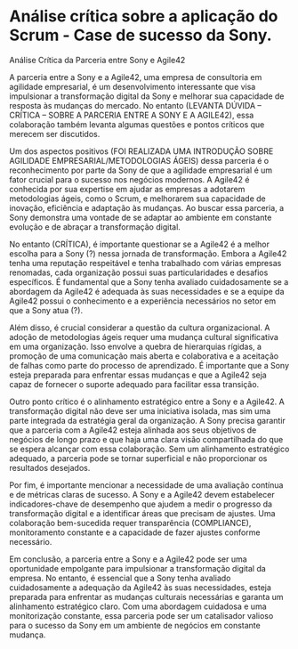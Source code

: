 # Análise crítica sobre a aplicação do Scrum - Case de sucesso da Sony.

Análise Crítica da Parceria entre Sony e Agile42

A parceria entre a Sony e a Agile42, uma empresa de consultoria em agilidade empresarial, é um desenvolvimento interessante que visa impulsionar a transformação digital da Sony e melhorar sua capacidade de resposta às mudanças do mercado. No entanto (LEVANTA DÚVIDA – CRÍTICA – SOBRE A PARCERIA ENTRE A SONY E A AGILE42), essa colaboração também levanta algumas questões e pontos críticos que merecem ser discutidos.

Um dos aspectos positivos (FOI REALIZADA UMA INTRODUÇÃO SOBRE AGILIDADE EMPRESARIAL/METODOLOGIAS ÁGEIS) dessa parceria é o reconhecimento por parte da Sony de que a agilidade empresarial é um fator crucial para o sucesso nos negócios modernos. A Agile42 é conhecida por sua expertise em ajudar as empresas a adotarem metodologias ágeis, como o Scrum, e melhorarem sua capacidade de inovação, eficiência e adaptação às mudanças. Ao buscar essa parceria, a Sony demonstra uma vontade de se adaptar ao ambiente em constante evolução e de abraçar a transformação digital.

No entanto (CRÍTICA), é importante questionar se a Agile42 é a melhor escolha para a Sony (?) nessa jornada de transformação. Embora a Agile42 tenha uma reputação respeitável e tenha trabalhado com várias empresas renomadas, cada organização possui suas particularidades e desafios específicos. É fundamental que a Sony tenha avaliado cuidadosamente se a abordagem da Agile42 é adequada às suas necessidades e se a equipe da Agile42 possui o conhecimento e a experiência necessários no setor em que a Sony atua (?).

Além disso, é crucial considerar a questão da cultura organizacional. A adoção de metodologias ágeis requer uma mudança cultural significativa em uma organização. Isso envolve a quebra de hierarquias rígidas, a promoção de uma comunicação mais aberta e colaborativa e a aceitação de falhas como parte do processo de aprendizado. É importante que a Sony esteja preparada para enfrentar essas mudanças e que a Agile42 seja capaz de fornecer o suporte adequado para facilitar essa transição.

Outro ponto crítico é o alinhamento estratégico entre a Sony e a Agile42. A transformação digital não deve ser uma iniciativa isolada, mas sim uma parte integrada da estratégia geral da organização. A Sony precisa garantir que a parceria com a Agile42 esteja alinhada aos seus objetivos de negócios de longo prazo e que haja uma clara visão compartilhada do que se espera alcançar com essa colaboração. Sem um alinhamento estratégico adequado, a parceria pode se tornar superficial e não proporcionar os resultados desejados.

Por fim, é importante mencionar a necessidade de uma avaliação contínua e de métricas claras de sucesso. A Sony e a Agile42 devem estabelecer indicadores-chave de desempenho que ajudem a medir o progresso da transformação digital e a identificar áreas que precisam de ajustes. Uma colaboração bem-sucedida requer transparência (COMPLIANCE), monitoramento constante e a capacidade de fazer ajustes conforme necessário.

Em conclusão, a parceria entre a Sony e a Agile42 pode ser uma oportunidade empolgante para impulsionar a transformação digital da empresa. No entanto, é essencial que a Sony tenha avaliado cuidadosamente a adequação da Agile42 às suas necessidades, esteja preparada para enfrentar as mudanças culturais necessárias e garanta um alinhamento estratégico claro. Com uma abordagem cuidadosa e uma monitorização constante, essa parceria pode ser um catalisador valioso para o sucesso da Sony em um ambiente de negócios em constante mudança.

